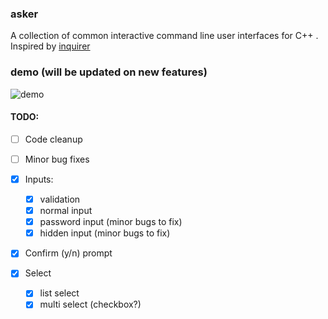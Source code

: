 ### asker

A collection of common interactive command line user interfaces for C++ . Inspired by [inquirer](https://www.npmjs.com/package/inquirer)

### demo (will be updated on new features)

![demo](https://i.imgur.com/R8xldwr.gif)

#### TODO:

- [ ] Code cleanup
- [ ] Minor bug fixes 

- [x] Inputs:
	- [x] validation 
	- [x] normal input
	- [x] password input (minor bugs to fix)
	- [x] hidden input (minor bugs to fix)

- [x] Confirm (y/n) prompt

- [x] Select
	- [x] list select
	- [x] multi select (checkbox?)

